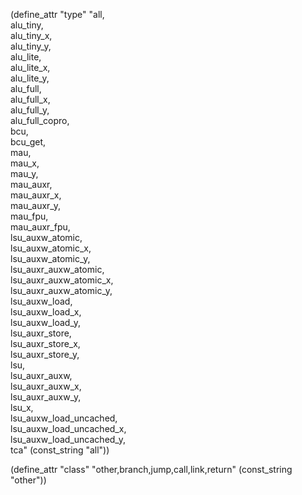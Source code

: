 (define_attr "type"
 "all,\
  alu_tiny,\
  alu_tiny_x,\
  alu_tiny_y,\
  alu_lite, \
  alu_lite_x, \
  alu_lite_y, \
  alu_full,\
  alu_full_x,\
  alu_full_y,\
  alu_full_copro,\
  bcu,\
  bcu_get,\
  mau,\
  mau_x,\
  mau_y,\
  mau_auxr, \
  mau_auxr_x, \
  mau_auxr_y, \
  mau_fpu,\
  mau_auxr_fpu,\
  lsu_auxw_atomic,\
  lsu_auxw_atomic_x,\
  lsu_auxw_atomic_y,\
  lsu_auxr_auxw_atomic,\
  lsu_auxr_auxw_atomic_x,\
  lsu_auxr_auxw_atomic_y,\
  lsu_auxw_load,\
  lsu_auxw_load_x,\
  lsu_auxw_load_y,\
  lsu_auxr_store,\
  lsu_auxr_store_x,\
  lsu_auxr_store_y,\
  lsu,\
  lsu_auxr_auxw,\
  lsu_auxr_auxw_x,\
  lsu_auxr_auxw_y,\
  lsu_x, \
  lsu_auxw_load_uncached,\
  lsu_auxw_load_uncached_x,\
  lsu_auxw_load_uncached_y,\
  tca"
  (const_string "all"))

(define_attr "class" "other,branch,jump,call,link,return" (const_string "other"))

